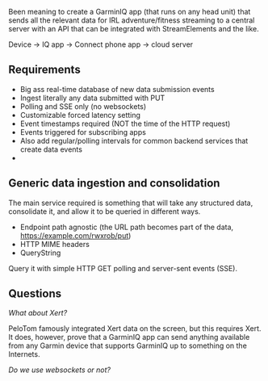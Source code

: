 Been meaning to create a GarminIQ app (that runs on any head unit) that sends all the relevant data for IRL adventure/fitness streaming to a central server with an API that can be integrated with StreamElements and the like.

Device -> IQ app -> Connect phone app -> cloud server

## Requirements

- Big ass real-time database of new data submission events
- Ingest literally any data submitted with PUT
- Polling and SSE only (no websockets)
- Customizable forced latency setting
- Event timestamps required (NOT the time of the HTTP request)
- Events triggered for subscribing apps
- Also add regular/polling intervals for common backend services that create data events
- 
## Generic data ingestion and consolidation

The main service required is something that will take any structured data, consolidate it, and allow it to be queried in different ways.

- Endpoint path agnostic (the URL path becomes part of the data, https://example.com/rwxrob/put)
- HTTP MIME headers
- QueryString

Query it with simple HTTP GET polling and server-sent events (SSE).
## Questions

*What about Xert?*

PeloTom famously integrated Xert data on the screen, but this requires Xert. It does, however, prove that a GarminIQ app can send anything available from any Garmin device that supports GarminIQ up to something on the Internets.

*Do we use websockets or not?*

